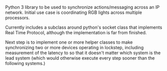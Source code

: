 Python 3 library to be used to synchronize actions/messaging across an IP network. Initial use case is coordinating RGB lights across multiple processors.

Currently includes a subclass around python's socket class that implements Real Time Protocol, although the implementation is far from finished.

Next step is to implement one or more helper classes to make synchronizing two or more devices operating in lockstep, including measurement of the latency to so that it doesn't matter which system is the lead system (which would otherwise execute every step sooner than the following systems.)
